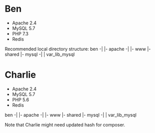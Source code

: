 # Ben
- Apache 2.4
- MySQL 5.7
- PHP 7.3
- Redis

Recommended local directory structure:
ben -|
     |- apache -|
                |- www
                |- shared
     |- mysql -|
               | var_lib_mysql



# Charlie
- Apache 2.4
- MySQL 5.7
- PHP 5.6
- Redis

ben -|
     |- apache -|
                |- www
                |- shared
     |- mysql -|
               | var_lib_mysql

Note that Charlie might need updated hash for composer.